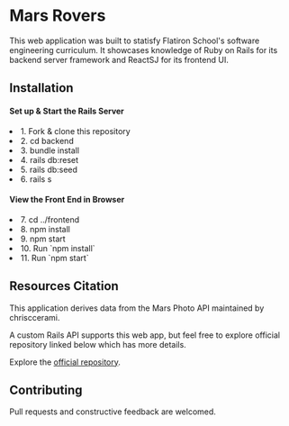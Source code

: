 # Mars Rovers
<p>This web application was built to statisfy Flatiron School's software engineering curriculum. It showcases knowledge of Ruby on Rails for its backend server framework and ReactSJ for its frontend UI.</p>

## Installation
<h4>Set up & Start the Rails Server</h4>
<li>1. Fork & clone this repository</li>
<li>2. cd backend</li>
<li>3. bundle install</li>
<li>4. rails db:reset</li>
<li>5. rails db:seed</li>
<li>6. rails s</li>
<h4>View the Front End in Browser</h4>
<li>7. cd ../frontend</li>
<li>8. npm install</li>
<li>9. npm start</li>
<li>10. Run `npm install`</li>
<li>11. Run `npm start`</li>

<!-- ## End Product View -->

<!-- ![Screenshot of the app] -->

## Resources Citation

<p>This application derives data from the Mars Photo API maintained by chrisccerami.</p>
<p>A custom Rails API supports this web app, but feel free to explore official repository linked below which has more details.</p>
<p>Explore the <a href="https://github.com/chrisccerami/mars-photo-api">official repository</a>.</p>

## Contributing

<p>Pull requests and constructive feedback are welcomed.</p>